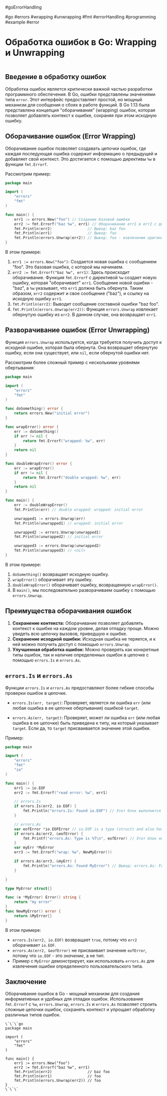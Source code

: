#goErrorHandling

#go #errors #wrapping #unwrapping #fmt #errorHandling #programming #example #error

# Обработка ошибок в Go: Wrapping и Unwrapping

```table-of-contents
```

## Введение в обработку ошибок

Обработка ошибок является критически важной частью разработки программного обеспечения. В Go, ошибки представлены значениями типа `error`. Этот интерфейс предоставляет простой, но мощный механизм для сообщения о сбоях в работе функций. В Go 1.13 была представлена концепция "оборачивания" (wrapping) ошибок, которая позволяет добавлять контекст к ошибке, сохраняя при этом исходную ошибку.

## Оборачивание ошибок (Error Wrapping)

Оборачивание ошибок позволяет создавать цепочки ошибок, где каждая последующая ошибка содержит информацию о предыдущей и добавляет свой контекст. Это достигается с помощью директивы `%w` в функции `fmt.Errorf`.

Рассмотрим пример:

```go
package main

import (
	"errors"
	"fmt"
)

func main() {
	err1 := errors.New("foo") // Создание базовой ошибки
	err2 := fmt.Errorf("baz %w", err1) // Оборачивание err1 в err2 с добавлением контекста "baz"
	fmt.Println(err2)                // Вывод: baz foo
	fmt.Println(err1)                // Вывод: foo
	fmt.Println(errors.Unwrap(err2)) // Вывод: foo - извлечение оригинальной ошибки
}
```

В этом примере:

1.  `err1 := errors.New("foo")`: Создается новая ошибка с сообщением "foo". Это базовая ошибка, с которой мы начинаем.
2.  `err2 := fmt.Errorf("baz %w", err1)`: Здесь происходит оборачивание. Функция `fmt.Errorf` с директивой `%w` создает новую ошибку, которая "оборачивает" `err1`.  Сообщение новой ошибки - "baz", а `%w` указывает, что `err1` должна быть обернута. Таким образом, `err2` содержит и свое сообщение ("baz"), и ссылку на исходную ошибку `err1`.
3. `fmt.Println(err2)`: Выводит сообщение составной ошибки "baz foo".
4. `fmt.Println(errors.Unwrap(err2))`: Функция `errors.Unwrap` извлекает обернутую ошибку из `err2`. В данном случае, она возвращает `err1`.

## Разворачивание ошибок (Error Unwrapping)

Функция `errors.Unwrap` используется, когда требуется получить доступ к исходной ошибке, которая была обернута. Она возвращает обернутую ошибку, если она существует, или `nil`, если обернутой ошибки нет.

Рассмотрим более сложный пример с несколькими уровнями обертывания:

```go
package main

import (
	"errors"
	"fmt"
)

func doSomething() error {
	return errors.New("initial error")
}

func wrapError() error {
	err := doSomething()
	if err != nil {
		return fmt.Errorf("wrapped: %w", err)
	}
	return nil
}

func doubleWrapError() error {
	err := wrapError()
	if err != nil {
		return fmt.Errorf("double wrapped: %w", err)
	}
	return nil
}

func main() {
	err := doubleWrapError()
	fmt.Println(err) // double wrapped: wrapped: initial error

	unwrapped1 := errors.Unwrap(err)
	fmt.Println(unwrapped1) // wrapped: initial error

	unwrapped2 := errors.Unwrap(unwrapped1)
	fmt.Println(unwrapped2) // initial error

	unwrapped3 := errors.Unwrap(unwrapped2)
	fmt.Println(unwrapped3) // <nil>
}
```

В этом примере:

1.  `doSomething()` возвращает исходную ошибку.
2.  `wrapError()` оборачивает эту ошибку.
3.  `doubleWrapError()` оборачивает ошибку, возвращенную `wrapError()`.
4.  В `main()`, мы последовательно разворачиваем ошибку с помощью `errors.Unwrap`.

## Преимущества оборачивания ошибок

1.  **Сохранение контекста:** Оборачивание позволяет добавлять контекст к ошибке на каждом уровне, делая отладку проще. Можно увидеть всю цепочку вызовов, приведшую к ошибке.
2.  **Сохранение исходной ошибки:** Исходная ошибка не теряется, и к ней можно получить доступ с помощью `errors.Unwrap`.
3.  **Улучшенная обработка ошибок:** Можно проверять как конкретные типы ошибок, так и наличие определенных ошибок в цепочке с помощью `errors.Is` и `errors.As`.

## `errors.Is` и `errors.As`

Функции `errors.Is` и `errors.As` предоставляют более гибкие способы проверки ошибок в цепочке.

*   `errors.Is(err, target)`: Проверяет, является ли ошибка `err` (или любая ошибка в ее цепочке обертывания) ошибкой `target`.

*   `errors.As(err, target)`: Проверяет, может ли ошибка `err` (или любая ошибка в ее цепочке) быть приведена к типу, на который указывает `target`. Если да, то `target` присваивается значение этой ошибки.

Пример:

```go
package main

import (
	"errors"
	"fmt"
	"io"
)

func main() {
	err1 := io.EOF
	err2 := fmt.Errorf("read error: %w", err1)

	// errors.Is
	if errors.Is(err2, io.EOF) {
		fmt.Println("errors.Is: Found io.EOF") // Этот блок выполнится
	}

	// errors.As
	var eofError *io.EOFError // io.EOF is a type (struct) and also has associated value (singleton)
	if errors.As(err2, &eofError) {
		fmt.Printf("errors.As: Type is %T\n", eofError) // Этот блок не выполнится, т.к. io.EOF - значение (переменная), а не тип
	}
	var myErr *MyError
	err3 := fmt.Errorf("wrap: %w", NewMyError())

	if errors.As(err3, &myErr) {
		fmt.Println("errors.As: Found MyError") // Вывод: errors.As: Found MyError
	}

}

type MyError struct{}

func (e *MyError) Error() string {
	return "my error"
}
func NewMyError() error {
	return &MyError{}
}

```
В этом примере:

* `errors.Is(err2, io.EOF)` возвращает `true`, потому что `err2` оборачивает `io.EOF`.
* `errors.As(err2, &eofError)` не присваивает значение `eofError`, потому что `io.EOF` - это *значение*, а не тип.
* Пример с `MyError` демонстрирует, как использовать `errors.As` для извлечения ошибки определенного пользовательского типа.

## Заключение

Оборачивание ошибок в Go - мощный механизм для создания информативных и удобных для отладки ошибок. Использование `fmt.Errorf` с `%w`, `errors.Unwrap`, `errors.Is` и `errors.As` позволяет строить сложные цепочки ошибок, сохранять контекст и упрощает обработку различных типов ошибок.

```old
\`\`\`go
package main

import (
	"errors"
	"fmt"
)

func main() {
	err1 := errors.New("foo")
	err2 := fmt.Errorf("baz %w", err1)
	fmt.Println(err2)                // baz foo
	fmt.Println(err1)                // foo
	fmt.Println(errors.Unwrap(err2)) // foo
}
\`\`\`

```